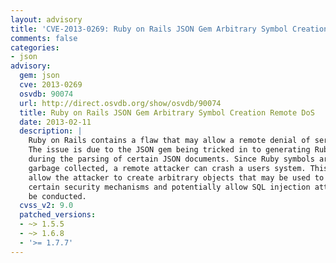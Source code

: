 ```yaml
---
layout: advisory
title: 'CVE-2013-0269: Ruby on Rails JSON Gem Arbitrary Symbol Creation Remote DoS'
comments: false
categories:
- json
advisory:
  gem: json
  cve: 2013-0269
  osvdb: 90074
  url: http://direct.osvdb.org/show/osvdb/90074
  title: Ruby on Rails JSON Gem Arbitrary Symbol Creation Remote DoS
  date: 2013-02-11
  description: |
    Ruby on Rails contains a flaw that may allow a remote denial of service.
    The issue is due to the JSON gem being tricked in to generating Ruby symbols
    during the parsing of certain JSON documents. Since Ruby symbols are not
    garbage collected, a remote attacker can crash a users system. This also may
    allow the attacker to create arbitrary objects that may be used to bypass
    certain security mechanisms and potentially allow SQL injection attacks to
    be conducted.
  cvss_v2: 9.0
  patched_versions:
  - ~> 1.5.5
  - ~> 1.6.8
  - '>= 1.7.7'
---
```

